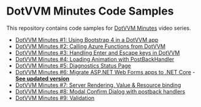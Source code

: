 # DotVVM Minutes Code Samples

This repository contains code samples for [DotVVM Minutes](https://www.youtube.com/watch?v=m0gjBDswmsA&list=PLq1wAETqUjIblsSktbUnCften_zU6L3hb) video series.

* [DotVVM Minutes #1: Using Bootstrap 4 in a DotVVM app](https://www.youtube.com/watch?v=m0gjBDswmsA&list=PLq1wAETqUjIblsSktbUnCften_zU6L3hb&index=1&ab_channel=DotVVM)
* [DotVVM Minutes #2: Calling Azure Functions from DotVVM](https://www.youtube.com/watch?v=anXu-v6-roE&list=PLq1wAETqUjIblsSktbUnCften_zU6L3hb&index=2&ab_channel=DotVVM)
* [DotVVM Minutes #3: Handling Enter and Escape keys in DotVVM](https://www.youtube.com/watch?v=cI_Cz78uPRM&list=PLq1wAETqUjIblsSktbUnCften_zU6L3hb&index=3&ab_channel=DotVVM)
* [DotVVM Minutes #4: Loading Animation with PostBackHandler](https://www.youtube.com/watch?v=EeHSMaIEUWA&list=PLq1wAETqUjIblsSktbUnCften_zU6L3hb&index=4&ab_channel=DotVVM)
* [DotVVM Minutes #5: Diagnostics Status Page](https://www.youtube.com/watch?v=j1aWF2exdVo&list=PLq1wAETqUjIblsSktbUnCften_zU6L3hb&index=5&ab_channel=DotVVM)
* [DotVVM Minutes #6: Migrate ASP.NET Web Forms apps to .NET Core](https://www.youtube.com/watch?v=ivPZyiz3_H0&list=PLq1wAETqUjIblsSktbUnCften_zU6L3hb&index=6&ab_channel=DotVVM) - **[See updated version](https://www.youtube.com/watch?v=NR-q5xCNFns&ab_channel=DotVVM)**
* [DotVVM Minutes #7: Server Rendering, Value & Resource binding](https://www.youtube.com/watch?v=FLIcYBaja-I&list=PLq1wAETqUjIblsSktbUnCften_zU6L3hb&index=7&ab_channel=DotVVM)
* [DotVVM Minutes #8: Modal Confirm Dialog with postback handlers](https://www.youtube.com/watch?v=m0B5aTQCn1Y&list=PLq1wAETqUjIblsSktbUnCften_zU6L3hb&index=8&ab_channel=DotVVM)
* [DotVVM Minutes #9: Validation](https://www.youtube.com/watch?v=Bzk90cx-mgY&list=PLq1wAETqUjIblsSktbUnCften_zU6L3hb&index=9&ab_channel=DotVVM)


